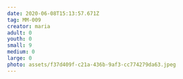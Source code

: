 ```yaml
---
date: 2020-06-08T15:13:57.671Z
tag: MM-009
creator: maria
adult: 0
youth: 0
small: 9
medium: 0
large: 0
photo: assets/f37d409f-c21a-436b-9af3-cc774279da63.jpeg
---
```

